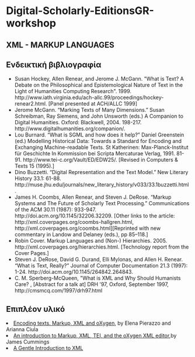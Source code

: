 
<h1>Digital-Scholarly-EditionsGR-workshop</h1>
<h2>XML - MARKUP LANGUAGES </h2>


<h2>Ενδεικτική βιβλιογραφία </h2><lb/>

<ul>
<li>Susan Hockey, Allen Renear, and Jerome J. McGann. "What is Text? A Debate on the Philosophical and Epistemological Nature of Text in the Light of Humanities Computing Research". 1999. http://www.iath.virginia.edu/ach-allc.99/proceedings/hockey-renear2.html. [Panel presented at ACH/ALLC 1999]</li>

<li>
Jerome McGann. “Marking Texts of Many Dimensions.” Susan Schreibman, Ray Siemens, and John Unsworth (eds.) A Companion to Digital Humanities. Oxford: Blackwell, 2004. 198-217. http://www.digitalhumanities.org/companion/.</li>

<li>Lou Burnard. “What is SGML and how does it help?” Daniel Greenstein (ed.) Modelling Historical Data: Towards a Standard for Encoding and Exchanging Machine-readable Texts. St Katherinen: Max-Planck-Institut für Geschichte In Kommission bei Scripta Mercaturae Verlag, 1991. 81-91. http://www.tei-c.org/Vault/ED/EDW25/. [Revised in Computers & Texts 15 (1995).]</li>



<li>Dino Buzzetti. “Digital Representation and the Text Model.” New Literary History 33.1: 61-88. http://muse.jhu.edu/journals/new_literary_history/v033/33.1buzzetti.html. </li>


<li>James H. Coombs, Allen Renear, and Steven J. DeRose. “Markup Systems and The Future of Scholarly Text Processing.” Communications of the ACM 30.11 (1987): 933-947. http://doi.acm.org/10.1145/32206.32209. [Other links to the article: http://xml.coverpages.org/coombs-hallgren.html, http://xml.coverpages.org/coombs.html][Reprinted with new commentary in Landow and Delaney (eds.), pp 85–118.]</li>


<li>Robin Cover. Markup Languages and (Non-) Hierarchies. 2005. http://xml.coverpages.org/hierarchies.html. [Technology report from the Cover Pages.] </li>

<li>Steven J. DeRose, David G. Durand, Elli Mylonas, and Allen H. Renear. “What is Text, Really?” Journal of Computer Documentation 21.3 (1997): 1-24. http://doi.acm.org/10.1145/264842.264843. </li>

<li>C. M. Sperberg-McQueen, "What is XML and Why Should Humanists Care? , [Abstract for a talk at] DRH '97, Oxford, September 1997, http://cmsmcq.com/1997/drh97.html</li>


</ul>



<h2>Επιπλέον υλικό </h2>
<li><a href="http://dixit.uni-koeln.de/wp-content/uploads/2015/04/Camp1-Elena_Pierazzo_and_Arianna_Ciula_-_Encoding_Texts.pdf">Encoding texts. Markup, XML and oXygen</a>, by Elena Pierazzo and Arianna Ciula</li>

<li><a href="https://prezi.com/jiwc-yg9wmlq/an-introduction-to-markup-xml-tei-and-the-oxygen-xml-editor/">An introduction to Markup, XML, TEI, and the oXygen XML editor</a>,by James Cummings</li>


<li><a href="http://www.tei-c.org/release/doc/tei-p5-doc/en/html/SG.html">A Gentle Introduction to XML</a></li>




